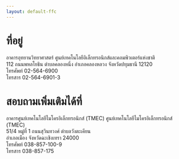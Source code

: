```yaml
---
layout: default-ffc
---
```

# ที่อยู่
อาคารอุทยานวิทยาศาสตร์
ศูนย์เทคโนโลยีอิเล็กทรอนิกส์และคอมพิวเตอร์แห่งชาติ  
112 ถนนพหลโยธิน ตำบลคลองหนึ่ง อำเภอคลองหลวง จังหวัดปทุมธานี 12120  
โทรศัพท์ 02-564-6900  
โทรสาร 02-564-6901-3

# สอบถามเพิ่มเติมได้ที่

อาคารศูนย์เทคโนโลยีไมโครอิเล็กทรอนิกส์ (TMEC)
ศูนย์เทคโนโลยีไมโครอิเล็กทรอนิกส์ (TMEC)  
51/4 หมู่ที่ 1 ถนนสุวินทวงศ์ ตำบลวังตะเคียน  
อำเภอเมือง จังหวัดฉะเชิงเทรา 24000  
โทรศัพท์ 038-857-100-9  
โทรสาร 038-857-175
